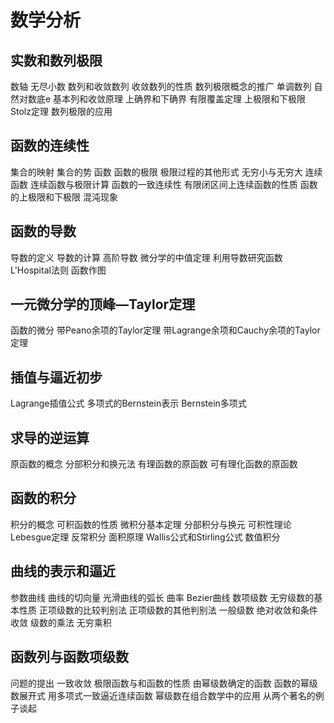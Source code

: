 # 数学分析

## 实数和数列极限
数轴
无尽小数
数列和收敛数列
收敛数列的性质
数列极限概念的推广
单调数列
自然对数底e
基本列和收敛原理
上确界和下确界
有限覆盖定理
上极限和下极限
Stolz定理
数列极限的应用
## 函数的连续性
集合的映射
集合的势
函数
函数的极限
极限过程的其他形式
无穷小与无穷大
连续函数
连续函数与极限计算
函数的一致连续性
有限闭区间上连续函数的性质
函数的上极限和下极限
混沌现象
## 函数的导数
导数的定义
导数的计算
高阶导数
微分学的中值定理
利用导数研究函数
L'Hospital法则
函数作图
## 一元微分学的顶峰—Taylor定理
函数的微分
带Peano余项的Taylor定理
带Lagrange余项和Cauchy余项的Taylor定理
## 插值与逼近初步
Lagrange插值公式
多项式的Bernstein表示
Bernstein多项式
## 求导的逆运算
原函数的概念
分部积分和换元法
有理函数的原函数
可有理化函数的原函数
## 函数的积分
积分的概念
可积函数的性质
微积分基本定理
分部积分与换元
可积性理论
Lebesgue定理
反常积分
面积原理
Wallis公式和Stirling公式
数值积分
## 曲线的表示和逼近
参数曲线
曲线的切向量
光滑曲线的弧长
曲率
Bezier曲线
数项级数
无穷级数的基本性质
正项级数的比较判别法
正项级数的其他判别法
一般级数
绝对收敛和条件收敛
级数的乘法
无穷乘积
## 函数列与函数项级数
问题的提出
一致收敛
极限函数与和函数的性质
由幂级数确定的函数
函数的幂级数展开式
用多项式一致逼近连续函数
幂级数在组合数学中的应用
从两个著名的例子谈起
